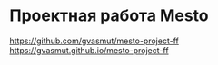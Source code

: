 # Проектная работа Mesto
https://github.com/gvasmut/mesto-project-ff
https://gvasmut.github.io/mesto-project-ff
